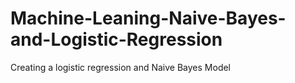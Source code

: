 # Machine-Leaning-Naive-Bayes-and-Logistic-Regression
Creating a logistic regression and Naive Bayes Model
